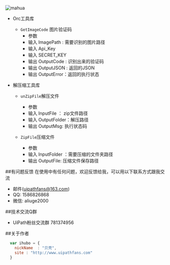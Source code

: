 ![mahua](mahua-logo.jpg)


* Orc工具库
    * `GetImageCode` 图片验证码
        * 参数
        *   输入 ImagePath :  需要识别的图片路径
        *   输入 Api_Key
        *   输入 SECRET_KEY
        *   输出 OutputCode : 识别出来的验证码
        *   输出 OutputJSON : 返回的JSON
        *   输出 OutputError：返回的执行状态
        
* 解压缩工具库
     * `unZipFile`解压文件
        *  参数
        *    输入 InputFile ：  zip文件路径
        *    输入 OutputFolder：解压路径
        *    输出 OutputMsg:    执行状态码
        
     * `ZipFile`压缩文件
        *  参数
        *    输入 InputFolder ：需要压缩的文件夹路径
        *    输出 OutputFile:   压缩文件保存路径


##有问题反馈
在使用中有任何问题，欢迎反馈给我，可以用以下联系方式跟我交流

* 邮件(uipathfans@163.com)
* QQ: 1586826868
* 微信: aliuge2000

##技术交流Q群
* UiPath粉丝交流群 781374956



##关于作者

```javascript
  var ihubo = {
    nickName  : "贝壳",
    site : "http://www.uipathfans.com"
  }
```
